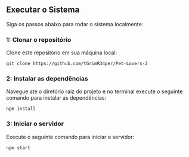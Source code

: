 ## Executar o Sistema

Siga os passos abaixo para rodar o sistema localmente:

### 1: Clonar o repositório

Clone este repositório em sua máquina local:

```
git clone https://github.com/tGrimR34per/Pet-Lovers-2
```

### 2: Instalar as dependências

Navegue até o diretório raiz do projeto e no terminal execute o seguinte comando para instalar as dependências:

```shell
npm install
```

### 3: Iniciar o servidor

Execute o seguinte comando para iniciar o servidor:

```shell
npm start
```
